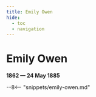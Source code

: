 ```yaml
---
title: Emily Owen
hide:
  - toc
  - navigation 
---
```


# Emily Owen

**1862 — 24 May 1885**

--8<-- "snippets/emily-owen.md"
